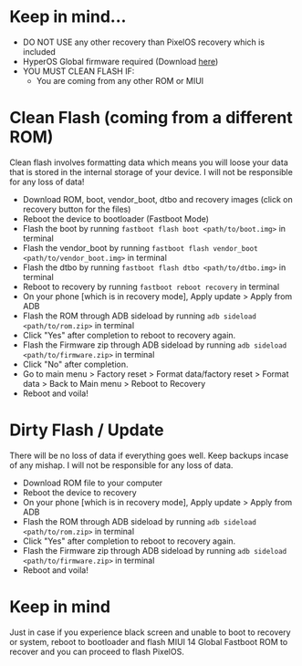 # Keep in mind...
- DO NOT USE any other recovery than PixelOS recovery which is included
- HyperOS Global firmware required (Download [here](https://xmfirmwareupdater.com/firmware/pipa/stable/OS1.0.15.0.UMZMIXM))
- YOU MUST CLEAN FLASH IF:
    - You are coming from any other ROM or MIUI

# Clean Flash (coming from a different ROM)
Clean flash involves formatting data which means you will loose your data that is stored in the internal storage of your device. I will not be responsible for any loss of data!
- Download ROM, boot, vendor_boot, dtbo and recovery images (click on recovery button for the files)
- Reboot the device to bootloader (Fastboot Mode)
- Flash the boot by running `fastboot flash boot <path/to/boot.img>` in terminal
- Flash the vendor_boot by running `fastboot flash vendor_boot <path/to/vendor_boot.img>` in terminal
- Flash the dtbo by running `fastboot flash dtbo <path/to/dtbo.img>` in terminal
- Reboot to recovery by running `fastboot reboot recovery` in terminal
- On your phone [which is in recovery mode], Apply update > Apply from ADB 
- Flash the ROM through ADB sideload by running `adb sideload <path/to/rom.zip>` in terminal
- Click "Yes" after completion to reboot to recovery again.
- Flash the Firmware zip through ADB sideload  by running `adb sideload <path/to/firmware.zip>` in terminal
- Click "No" after completion.
- Go to main menu > Factory reset > Format data/factory reset >  Format data >  Back to Main menu > Reboot to Recovery
- Reboot and voila!

# Dirty Flash / Update
There will be no loss of data if everything goes well. Keep backups incase of any mishap. I will not be responsible for any loss of data.
- Download ROM file to your computer
- Reboot the device to recovery
- On your phone [which is in recovery mode], Apply update > Apply from ADB 
- Flash the ROM through ADB sideload by running `adb sideload <path/to/rom.zip>` in terminal
- Click "Yes" after completion to reboot to recovery again.
- Flash the Firmware zip through ADB sideload  by running `adb sideload <path/to/firmware.zip>` in terminal
- Reboot and voila!

# Keep in mind
 Just in case if you experience black screen and unable to boot to recovery or system, reboot to bootloader and flash MIUI 14 Global Fastboot ROM to recover and you can proceed to flash PixelOS.
